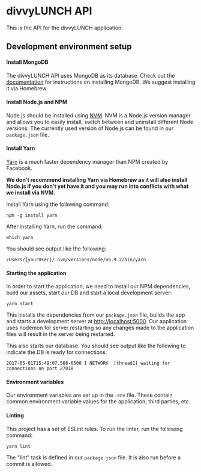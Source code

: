 # divvyLUNCH API

This is the API for the divvyLUNCH application.

## Development environment setup

#### Install MongoDB

The divvyLUNCH API uses MongoDB as its database. Check out the [documentation](https://docs.mongodb.com/manual/tutorial/install-mongodb-on-os-x/#install-mongodb-community-edition-with-homebrew) for instructions on installing MongoDB. We suggest installing it via Homebrew.

#### Install Node.js and NPM

Node.js should be installed using [NVM](https://github.com/creationix/nvm). NVM is a Node.js version manager and allows you to easily install, switch between and uninstall different Node versions. The currently used version of Node.js can be found in our `package.json` file.

#### Install Yarn

[Yarn](https://yarnpkg.com/) is a much faster dependency manager than NPM created by Facebook.

**We don't recommend installing Yarn via Homebrew as it will also install Node.js if you don't yet have it and you may run into conflicts with what we install via NVM.**

Install Yarn using the following command:

```
npm -g install yarn
```

After installing Yarn, run the command:

```
which yarn
```

You should see output like the following:

```
/Users/{yourUser}/.nvm/versions/node/v6.9.2/bin/yarn
```

#### Starting the application

In order to start the application, we need to install our NPM dependencies, build our assets, start our DB and start a local development server:

```
yarn start
```

This installs the dependencies from our `package.json` file, builds the app and starts a development server at [http://localhost:5000](http://localhost:5000). Our application uses nodemon for server restarting so any changes made to the application files will result in the server being restarted.

This also starts our database. You should see output like the following to indicate the DB is ready for connections:

```
2017-05-01T15:49:07.568-0500 I NETWORK  [thread1] waiting for connections on port 27018
```

#### Environment variables

Our environment variables are set up in the `.env` file. These contain common environment variable values for the application, third parties, etc.

#### Linting

This project has a set of ESLint rules. To run the linter, run the following command:

```
yarn lint
```

The "lint" task is defined in our `package.json` file. It is also run before a commit is allowed.
